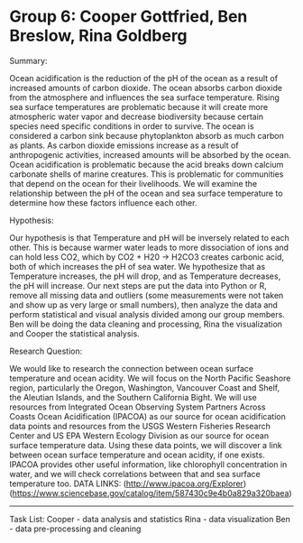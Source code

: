 
# Group 6: Cooper Gottfried, Ben Breslow, Rina Goldberg

Summary:

Ocean acidification is the reduction of the pH of the ocean as a result 
of increased amounts of carbon dioxide. The ocean absorbs carbon dioxide 
from the atmosphere and influences the sea surface temperature. Rising 
sea surface temperatures are problematic because it will create more 
atmospheric water vapor and decrease biodiversity because certain species 
need specific conditions in order to survive. The ocean is considered a 
carbon sink because phytoplankton absorb as much carbon as plants. As 
carbon dioxide emissions increase as a result of anthropogenic 
activities, increased amounts will be absorbed by the ocean. Ocean 
acidification is problematic because the acid breaks down calcium 
carbonate shells of marine creatures. This is problematic for communities 
that depend on the ocean for their livelihoods. We will examine the 
relationship between the pH of the ocean and sea surface temperature to 
determine how these factors influence each other. 

Hypothesis:

Our hypothesis is that Temperature and pH will be inversely related to each other. This is because warmer water leads to more dissociation of ions and can hold less CO2, which by CO2 + H20 -> H2CO3 creates carbonic acid, both of which increases the pH of sea water. We hypothesize that as Temperature increases, the pH will drop, and as Temperature decreases, the pH will increase. Our next steps are put the data into Python or R, remove all missing data and outliers (some measurements were not taken and show up as very large or small numbers), then analyze the data and perform statistical and visual analysis divided among our group members. Ben will be doing the data cleaning and processing, Rina the visualization and Cooper the statistical analysis.

Research Question:

We would like to research the connection between ocean surface temperature and ocean acidity. We will focus on the North Pacific Seashore region, particularly the Oregon, Washington, Vancouver Coast and Shelf, the Aleutian Islands, and the Southern California Bight. We will use resources from Integrated Ocean Observing System Partners Across Coasts Ocean Acidification (IPACOA) as our source for ocean acidification data points and resources from the USGS Western Fisheries Research Center and US EPA Western Ecology Division as our source for ocean surface temperature data. Using these data points, we will discover a link between ocean surface temperature and ocean acidity, if one exists. IPACOA provides other useful information, like chlorophyll concentration in water, and we will check correlations between that and sea surface temperature too. DATA LINKS: (http://www.ipacoa.org/Explorer) (https://www.sciencebase.gov/catalog/item/587430c9e4b0a829a320baea)

-----
Task List:
Cooper - data analysis and statistics
Rina - data visualization
Ben - data pre-processing and cleaning
